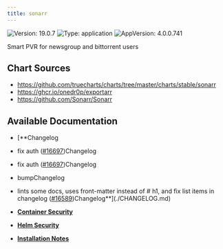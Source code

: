 ```yaml
---
title: sonarr
---
```


![Version: 19.0.7](https://img.shields.io/badge/Version-19.0.7-informational?style=flat-square) ![Type: application](https://img.shields.io/badge/Type-application-informational?style=flat-square) ![AppVersion: 4.0.0.741](https://img.shields.io/badge/AppVersion-4.0.0.741-informational?style=flat-square)

Smart PVR for newsgroup and bittorrent users

## Chart Sources

- https://github.com/truecharts/charts/tree/master/charts/stable/sonarr
- https://ghcr.io/onedr0p/exportarr
- https://github.com/Sonarr/Sonarr

## Available Documentation

- [**Changelog
- fix auth ([#16697](https://github.com/truecharts/charts/issues/16697))Changelog
- fix auth ([#16697](https://github.com/truecharts/charts/issues/16697))Changelog
- bumpChangelog
- lints some docs, uses front-matter instead of # h1, and fix list items in changelog ([#16589](https://github.com/truecharts/charts/issues/16589))Changelog**](./CHANGELOG.md)

- [**Container Security**](./container-security.md)

- [**Helm Security**](./helm-security.md)

- [**Installation Notes**](./installation_notes.md)

